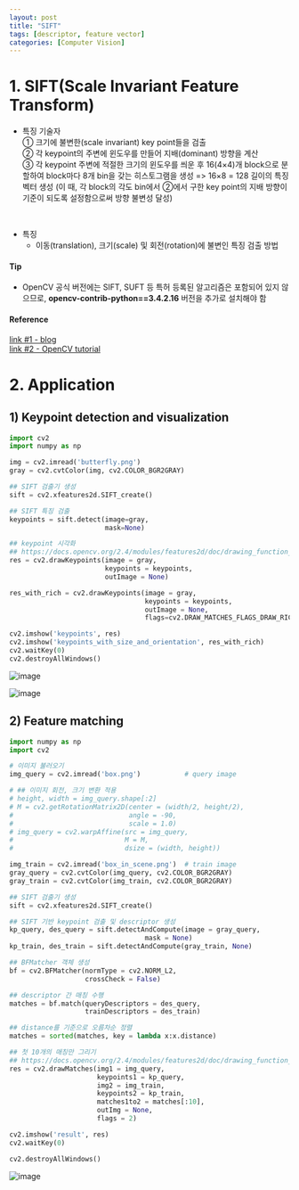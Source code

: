 ```yaml
---
layout: post
title: "SIFT"
tags: [descriptor, feature vector]
categories: [Computer Vision]
---
```


# 1. SIFT(Scale Invariant Feature Transform)  

- 특징 기술자  
① 크기에 불변한(scale invariant) key point들을 검출  
② 각 keypoint의 주변에 윈도우를 만들어 지배(dominant) 방향을 계산  
③ 각 keypoint 주변에 적절한 크기의 윈도우를 씌운 후 16(4×4)개 block으로 분할하여 block마다 8개 bin을 갖는 히스토그램을 생성 => 16×8 = 128 길이의 특징 벡터 생성 (이 때, 각 block의 각도 bin에서 ②에서 구한 key point의 지배 방향이 기준이 되도록 설정함으로써 방향 불변성 달성)

<br>

- 특징
  - 이동(translation), 크기(scale) 및 회전(rotation)에 불변인 특징 검출 방법

#### Tip  
- OpenCV 공식 버전에는 SIFT, SUFT 등 특허 등록된 알고리즘은 포함되어 있지 않으므로, **opencv-contrib-python==3.4.2.16** 버전을 추가로 설치해야 함

#### Reference
[link #1 - blog](https://bskyvision.com/21)  
[link #2 - OpenCV tutorial](https://opencv-python-tutroals.readthedocs.io/en/latest/py_tutorials/py_feature2d/py_matcher/py_matcher.html)

# 2. Application
## 1) Keypoint detection and visualization

```python
import cv2
import numpy as np

img = cv2.imread('butterfly.png')
gray = cv2.cvtColor(img, cv2.COLOR_BGR2GRAY)

## SIFT 검출기 생성
sift = cv2.xfeatures2d.SIFT_create()

## SIFT 특징 검출
keypoints = sift.detect(image=gray, 
                        mask=None)

## keypoint 시각화
## https://docs.opencv.org/2.4/modules/features2d/doc/drawing_function_of_keypoints_and_matches.html#drawkeypoints
res = cv2.drawKeypoints(image = gray, 
                        keypoints = keypoints,
                        outImage = None)

res_with_rich = cv2.drawKeypoints(image = gray, 
                                  keypoints = keypoints,
                                  outImage = None,
                                  flags=cv2.DRAW_MATCHES_FLAGS_DRAW_RICH_KEYPOINTS)

cv2.imshow('keypoints', res)
cv2.imshow('keypoints_with_size_and_orientation', res_with_rich)
cv2.waitKey(0)
cv2.destroyAllWindows()
```
![image](https://user-images.githubusercontent.com/50114210/70389272-7b596600-1a00-11ea-821b-496d54618e2a.png)

![image](https://user-images.githubusercontent.com/50114210/70389273-7eeced00-1a00-11ea-95c3-6a17b6efca47.png)


## 2) Feature matching

```python
import numpy as np
import cv2

# 이미지 불러오기
img_query = cv2.imread('box.png')           # query image

# ## 이미지 회전, 크기 변환 적용
# height, width = img_query.shape[:2]
# M = cv2.getRotationMatrix2D(center = (width/2, height/2),
#                             angle = -90,
#                             scale = 1.0)
# img_query = cv2.warpAffine(src = img_query, 
#                            M = M,
#                            dsize = (width, height))

img_train = cv2.imread('box_in_scene.png')  # train image
gray_query = cv2.cvtColor(img_query, cv2.COLOR_BGR2GRAY)
gray_train = cv2.cvtColor(img_train, cv2.COLOR_BGR2GRAY)

## SIFT 검출기 생성
sift = cv2.xfeatures2d.SIFT_create()

## SIFT 기반 keypoint 검출 및 descriptor 생성
kp_query, des_query = sift.detectAndCompute(image = gray_query,
                                  mask = None)
kp_train, des_train = sift.detectAndCompute(gray_train, None)

## BFMatcher 객체 생성
bf = cv2.BFMatcher(normType = cv2.NORM_L2,
                   crossCheck = False)

## descriptor 간 매칭 수행
matches = bf.match(queryDescriptors = des_query,
                   trainDescriptors = des_train)

## distance를 기준으로 오름차순 정렬
matches = sorted(matches, key = lambda x:x.distance)

## 첫 10개의 매칭만 그리기
## https://docs.opencv.org/2.4/modules/features2d/doc/drawing_function_of_keypoints_and_matches.html#drawmatches
res = cv2.drawMatches(img1 = img_query,
                      keypoints1 = kp_query,
                      img2 = img_train,
                      keypoints2 = kp_train,
                      matches1to2 = matches[:10],
                      outImg = None,
                      flags = 2)

cv2.imshow('result', res)
cv2.waitKey(0)

cv2.destroyAllWindows()
```

![image](https://user-images.githubusercontent.com/50114210/70389282-97f59e00-1a00-11ea-9bd3-2a726b6d1edb.png)
